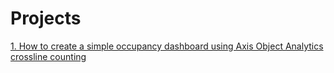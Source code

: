 # Projects
[1. How to create a simple occupancy dashboard using Axis Object Analytics crossline counting](OccupancyDashboard.md) 
